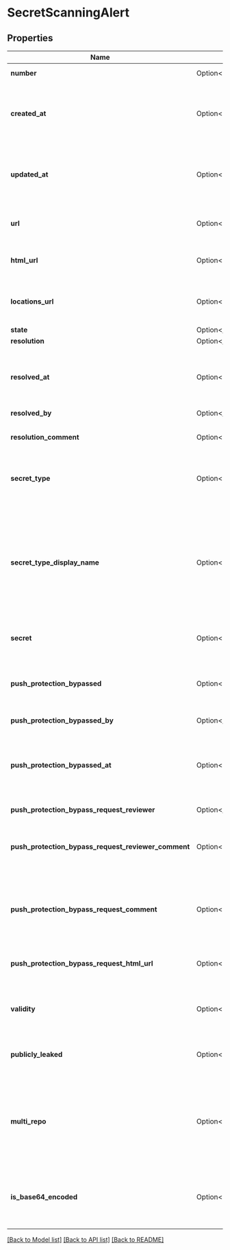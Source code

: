 # SecretScanningAlert

## Properties

Name | Type | Description | Notes
------------ | ------------- | ------------- | -------------
**number** | Option<**i32**> | The security alert number. | [optional][readonly]
**created_at** | Option<**String**> | The time that the alert was created in ISO 8601 format: `YYYY-MM-DDTHH:MM:SSZ`. | [optional][readonly]
**updated_at** | Option<**String**> | The time that the alert was last updated in ISO 8601 format: `YYYY-MM-DDTHH:MM:SSZ`. | [optional][readonly]
**url** | Option<**String**> | The REST API URL of the alert resource. | [optional][readonly]
**html_url** | Option<**String**> | The GitHub URL of the alert resource. | [optional][readonly]
**locations_url** | Option<**String**> | The REST API URL of the code locations for this alert. | [optional]
**state** | Option<[**models::SecretScanningAlertState**](secret-scanning-alert-state.md)> |  | [optional]
**resolution** | Option<[**models::SecretScanningAlertResolution**](secret-scanning-alert-resolution.md)> |  | [optional]
**resolved_at** | Option<**String**> | The time that the alert was resolved in ISO 8601 format: `YYYY-MM-DDTHH:MM:SSZ`. | [optional]
**resolved_by** | Option<[**models::NullableSimpleUser**](nullable-simple-user.md)> |  | [optional]
**resolution_comment** | Option<**String**> | An optional comment to resolve an alert. | [optional]
**secret_type** | Option<**String**> | The type of secret that secret scanning detected. | [optional]
**secret_type_display_name** | Option<**String**> | User-friendly name for the detected secret, matching the `secret_type`. For a list of built-in patterns, see \"[Supported secret scanning patterns](https://docs.github.com/code-security/secret-scanning/introduction/supported-secret-scanning-patterns#supported-secrets).\" | [optional]
**secret** | Option<**String**> | The secret that was detected. | [optional]
**push_protection_bypassed** | Option<**bool**> | Whether push protection was bypassed for the detected secret. | [optional]
**push_protection_bypassed_by** | Option<[**models::NullableSimpleUser**](nullable-simple-user.md)> |  | [optional]
**push_protection_bypassed_at** | Option<**String**> | The time that push protection was bypassed in ISO 8601 format: `YYYY-MM-DDTHH:MM:SSZ`. | [optional]
**push_protection_bypass_request_reviewer** | Option<[**models::NullableSimpleUser**](nullable-simple-user.md)> |  | [optional]
**push_protection_bypass_request_reviewer_comment** | Option<**String**> | An optional comment when reviewing a push protection bypass. | [optional]
**push_protection_bypass_request_comment** | Option<**String**> | An optional comment when requesting a push protection bypass. | [optional]
**push_protection_bypass_request_html_url** | Option<**String**> | The URL to a push protection bypass request. | [optional]
**validity** | Option<**String**> | The token status as of the latest validity check. | [optional]
**publicly_leaked** | Option<**bool**> | Whether the detected secret was publicly leaked. | [optional]
**multi_repo** | Option<**bool**> | Whether the detected secret was found in multiple repositories under the same organization or enterprise. | [optional]
**is_base64_encoded** | Option<**bool**> | A boolean value representing whether or not alert is base64 encoded | [optional]

[[Back to Model list]](../README.md#documentation-for-models) [[Back to API list]](../README.md#documentation-for-api-endpoints) [[Back to README]](../README.md)


